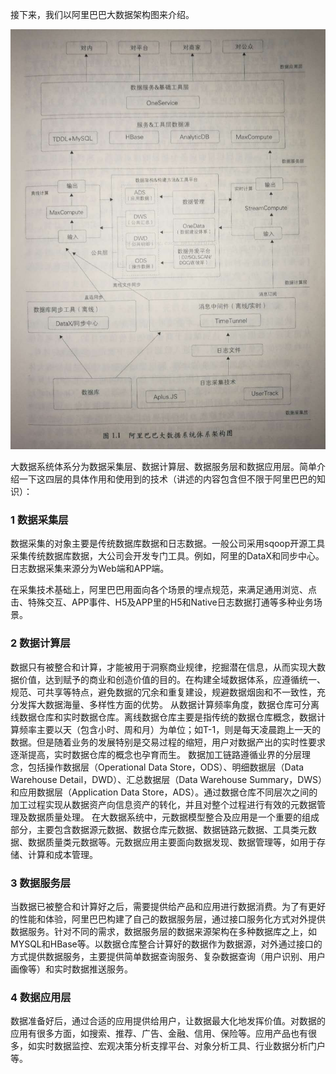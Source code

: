 接下来，我们以阿里巴巴大数据架构图来介绍。
  
![阿里数据架构](https://github.com/yueyuanyang/knowledge/blob/master/Warehouse/img/p1.jpg)  
  
大数据系统体系分为数据采集层、数据计算层、数据服务层和数据应用层。简单介绍一下这四层的具体作用和使用到的技术（讲述的内容包含但不限于阿里巴巴的知识）：

### 1 数据采集层
数据采集的对象主要是传统数据库数据和日志数据。一般公司采用sqoop开源工具采集传统数据库数据，大公司会开发专门工具。例如，阿里的DataX和同步中心。日志数据采集来源分为Web端和APP端。

在采集技术基础上，阿里巴巴用面向各个场景的埋点规范，来满足通用浏览、点击、特殊交互、APP事件、H5及APP里的H5和Native日志数据打通等多种业务场景。

### 2 数据计算层

数据只有被整合和计算，才能被用于洞察商业规律，挖掘潜在信息，从而实现大数据价值，达到赋予的商业和创造价值的目的。在构建全域数据体系，应遵循统一、规范、可共享等特点，避免数据的冗余和重复建设，规避数据烟囱和不一致性，充分发挥大数据海量、多样性方面的优势。
从数据计算频率角度，数据仓库可分离线数据仓库和实时数据仓库。离线数据仓库主要是指传统的数据仓库概念，数据计算频率主要以天（包含小时、周和月）为单位；如T-1，则是每天凌晨跑上一天的数据。但是随着业务的发展特别是交易过程的缩短，用户对数据产出的实时性要求逐渐提高，实时数据仓库的概念也孕育而生。
数据加工链路遵循业界的分层理念，包括操作数据层（Operational Data Store，ODS）、明细数据层（Data Warehouse Detail，DWD）、汇总数据层（Data Warehouse Summary，DWS）和应用数据层（Application Data Store，ADS）。通过数据仓库不同层次之间的加工过程实现从数据资产向信息资产的转化，并且对整个过程进行有效的元数据管理及数据质量处理。
在大数据系统中，元数据模型整合及应用是一个重要的组成部分，主要包含数据源元数据、数据仓库元数据、数据链路元数据、工具类元数据、数据质量类元数据等。元数据应用主要面向数据发现、数据管理等，如用于存储、计算和成本管理。



### 3 数据服务层

当数据已被整合和计算好之后，需要提供给产品和应用进行数据消费。为了有更好的性能和体验，阿里巴巴构建了自己的数据服务层，通过接口服务化方式对外提供数据服务。针对不同的需求，数据服务层的数据来源架构在多种数据库之上，如MYSQL和HBase等。以数据仓库整合计算好的数据作为数据源，对外通过接口的方式提供数据服务，主要提供简单数据查询服务、复杂数据查询（用户识别、用户画像等）和实时数据推送服务。

### 4 数据应用层

数据准备好后，通过合适的应用提供给用户，让数据最大化地发挥价值。对数据的应用有很多方面，如搜索、推荐、广告、金融、信用、保险等。应用产品也有很多，如实时数据监控、宏观决策分析支撑平台、对象分析工具、行业数据分析门户等。
